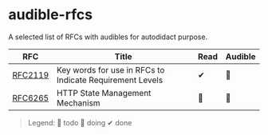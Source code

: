 # audible-rfcs

A selected list of RFCs with audibles for autodidact purpose.  

| RFC                                            | Title                                                    | Read | Audible |
| ---------------------------------------------- | -------------------------------------------------------- | ---- | ------- |
| [RFC2119](https://tools.ietf.org/html/rfc2119) | Key words for use in RFCs to Indicate Requirement Levels | ✔    | 📌       |
| [RFC6265](https://tools.ietf.org/html/rfc6265) | HTTP State Management Mechanism                          | 📌    | 📌       |

> Legend: 📅 todo 📌 doing ✔ done

